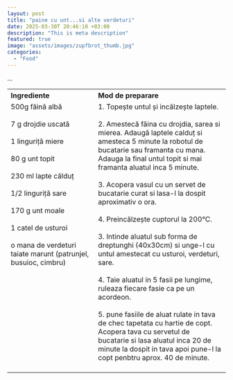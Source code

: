 ```yaml
---
layout: post
title: "paine cu unt...si alte verdeturi"
date: 2025-03-30T 20:46:10 +03:00
description: "This is meta description"
featured: true
image: "assets/images/zupfbrot_thumb.jpg"
categories: 
  - "Food"
---
```


...

<table style="width: 100%; border-collapse: collapse;">
  <tr>
    <th style="text-align: left;width: 40%;vertical-align: top;">Ingrediente</th>
    <th style="text-align: left;width: 60%;vertical-align: top;">Mod de preparare</th>
  </tr>
  <tr>
    <td style="text-align: left;width: 40%;vertical-align: top;">
        500g făină albă<br><br>
        7 g drojdie uscată<br><br>
        1 linguriță miere<br><br>
        80 g unt topit<br><br>
        230 ml lapte călduț<br><br>
        1/2 linguriță sare<br><br>
        170 g unt moale<br><br>
        1 catel de usturoi<br><br>
        o mana de verdeturi taiate marunt (patrunjel, busuioc, cimbru) <br><br>
    </td>
    <td style="text-align: left;width: 60%;vertical-align: top;">
      1. Topește untul și incălzește laptele. <br><br>
      2. Amestecă făina cu drojdia, sarea si mierea. Adaugă laptele calduț si amesteca 5 minute la robotul de bucatarie sau framanta cu mana. Adauga la final untul topit si mai framanta aluatul inca 5 minute. <br><br>
      3. Acopera vasul cu un servet de bucatarie curat si lasa-l la dospit aproximativ o ora. <br><br>
      4. Preincălzește cuptorul la 200°C. <br><br>
      3. Intinde aluatul sub forma de dreptunghi (40x30cm) si unge-l cu untul amestecat cu usturoi, verdeturi, sare. <br><br>
      4. Taie aluatul in 5 fasii pe lungime, ruleaza fiecare fasie ca pe un acordeon. <br><br>
      5. pune fasiile de aluat rulate in tava de chec tapetata cu hartie de copt. Acopera tava cu servetul de bucatarie si lasa aluatul inca 20 de minute la dospit in tava apoi pune-l la copt penbtru aprox. 40 de minute.<br><br>
    </td>
  </tr>
</table>